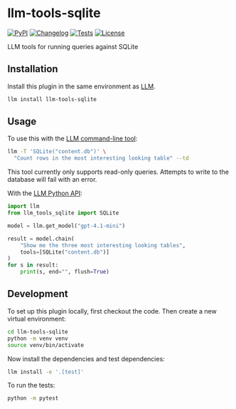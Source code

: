 # llm-tools-sqlite

[![PyPI](https://img.shields.io/pypi/v/llm-tools-sqlite.svg)](https://pypi.org/project/llm-tools-sqlite/)
[![Changelog](https://img.shields.io/github/v/release/simonw/llm-tools-sqlite?include_prereleases&label=changelog)](https://github.com/simonw/llm-tools-sqlite/releases)
[![Tests](https://github.com/simonw/llm-tools-sqlite/actions/workflows/test.yml/badge.svg)](https://github.com/simonw/llm-tools-sqlite/actions/workflows/test.yml)
[![License](https://img.shields.io/badge/license-Apache%202.0-blue.svg)](https://github.com/simonw/llm-tools-sqlite/blob/main/LICENSE)

LLM tools for running queries against SQLite

## Installation

Install this plugin in the same environment as [LLM](https://llm.datasette.io/).
```bash
llm install llm-tools-sqlite
```
## Usage

To use this with the [LLM command-line tool](https://llm.datasette.io/en/stable/usage.html):

```bash
llm -T 'SQLite("content.db")' \
  "Count rows in the most interesting looking table" --td
```

This tool currently only supports read-only queries. Attempts to write to the database will fail with an error.

With the [LLM Python API](https://llm.datasette.io/en/stable/python-api.html):

```python
import llm
from llm_tools_sqlite import SQLite

model = llm.get_model("gpt-4.1-mini")

result = model.chain(
    "Show me the three most interesting looking tables",
    tools=[SQLite("content.db")]
)
for s in result:
    print(s, end="", flush=True)
```

## Development

To set up this plugin locally, first checkout the code. Then create a new virtual environment:
```bash
cd llm-tools-sqlite
python -m venv venv
source venv/bin/activate
```
Now install the dependencies and test dependencies:
```bash
llm install -e '.[test]'
```
To run the tests:
```bash
python -m pytest
```

